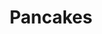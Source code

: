 ---
title: Pancakes
meal: breakfast
image: pancakes.jpg
description: Fluffy pancakes made with Bisquick and cooked to golden perfection.
badge: Delicious
difficulty: difficult
restrictions:
  - vegetarian
tags:
  - delicious
  - kid-favorite
  - brunch
ingredients:
  - 2 cups Bisquick mix
  - 1 cup milk
  - 2 eggs
  - 1 Tbsp butter
instructions:
  - Heat a pan at medium.
  - Add 1 Tbsp butter to the pan.
  - Crack the eggs into a large bowl.
  - Whisk mix, milk, and eggs until smooth.
  - Pour small amounts of the batter on the pan. Make sure the pancakes don’t touch each other.
  - Flip the pancakes when there are bubbles on top.
---